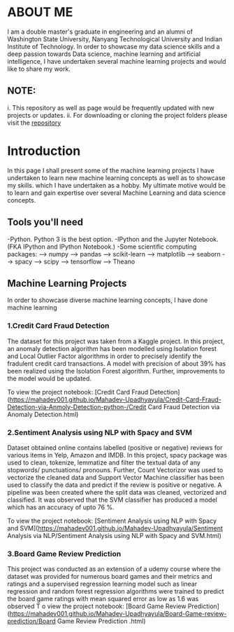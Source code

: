 # ABOUT ME
I am a double master's graduate in engineering and an alumni of Washington State University, Nanyang Technological University and Indian Institute of Technology. In order to showcase my data science skills and a deep passion towards Data science, machine learning and artificial intelligence,  I have undertaken several machine learning projects and would like to share my work. 

## NOTE: 
i. This repository as well as page would be frequently updated with new projects or updates.
ii. For downloading or cloning the project folders please visit the [repository](https://github.com/Mahadev001/Mahadev-Upadhyayula.git)

# Introduction
In this page I shall present some of the machine learning projects I have undertaken to learn new machine learning concepts as well as to showcase my skills.  which I have undertaken as a hobby. My ultimate motive would be to learn and gain expertise over several Machine Learning and data science concepts.

## Tools you'll need
-Python. Python 3 is the best option.
-IPython and the Jupyter Notebook. (FKA IPython and IPython Notebook.)
-Some scientific computing packages:
                            --> numpy
                            --> pandas
                            --> scikit-learn
                            --> matplotlib
                            --> seaborn
                            --> spacy
                            --> scipy
                            --> tensorflow
                            --> Theano
                         
## Machine Learning Projects
In order to showcase diverse machine learning concepts, I have done machine learning 

### 1.Credit Card Fraud Detection
The dataset for this project was taken from a Kaggle project. 
In this project, an anomaly detection algorithm has been modelled using Isolation forest and Local Outlier Factor algorithms in order to precisely identify the fradulent credit card transactions. A model with precision of about 39% has been realized  using the Isolation Forest algorithm. Further, improvements to the model would be updated.

To view the project notebook: [Credit Card Fraud Detection](https://mahadev001.github.io/Mahadev-Upadhyayula/Credit-Card-Fraud-Detection-via-Anmoly-Detection-python-/Credit Card Fraud Detection  via Anomaly Detection.html)

### 2.Sentiment Analysis using NLP with Spacy and SVM
Dataset obtained online contains labelled (positive or negative) reviews for various items in Yelp, Amazon and IMDB.
In this project, spacy package was used to clean, tokenize, lemmatize and filter the textual data of any stopwords/ punctuations/ pronouns. Further, Count Vectorizor was used to vectorize the cleaned data and Support Vector Machine classifier has been used to classify the data and predict if the review is positive or negative. A pipeline was been created where the split data was cleaned, vectorized and classified. It was observed that the SVM classifier has produced a model which has an accuracy of upto 76 %.

To view the project notebook: [Sentiment Analysis using NLP with Spacy and SVM](https://mahadev001.github.io/Mahadev-Upadhyayula/Sentiment Analysis via NLP/Sentiment Analysis using NLP with Spacy and  SVM.html)

### 3.Board Game Review Prediction
This project was conducted as an extension of a udemy course where the dataset was provided for numerous board games and their metrics and ratings and a supervised regression learning model such as linear regression and random forest regression algorithms were trained to predict the board game ratings with mean squared error as low as 1.6 was observed
T
o view the project notebook: [Board Game Review Prediction](https://mahadev001.github.io/Mahadev-Upadhyayula/Board-Game-review-prediction/Board Game Review Prediction .html)

